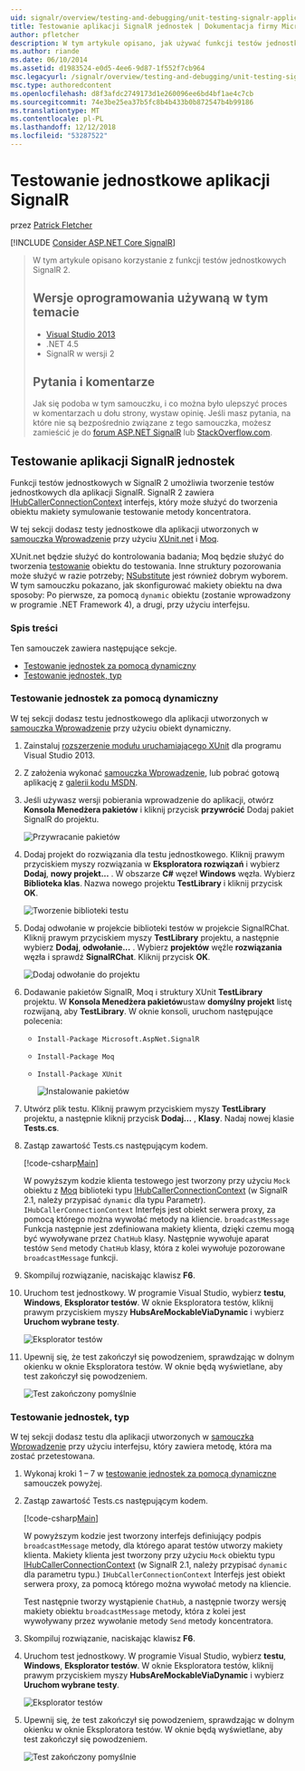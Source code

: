 ```yaml
---
uid: signalr/overview/testing-and-debugging/unit-testing-signalr-applications
title: Testowanie aplikacji SignalR jednostek | Dokumentacja firmy Microsoft
author: pfletcher
description: W tym artykule opisano, jak używać funkcji testów jednostkowych SignalR w wersji 2.0.
ms.author: riande
ms.date: 06/10/2014
ms.assetid: d1983524-e0d5-4ee6-9d87-1f552f7cb964
msc.legacyurl: /signalr/overview/testing-and-debugging/unit-testing-signalr-applications
msc.type: authoredcontent
ms.openlocfilehash: d8f3afdc2749173d1e260096ee6bd4bf1ae4c7cb
ms.sourcegitcommit: 74e3be25ea37b5fc8b4b433b0b872547b4b99186
ms.translationtype: MT
ms.contentlocale: pl-PL
ms.lasthandoff: 12/12/2018
ms.locfileid: "53287522"
---
```

<a name="unit-testing-signalr-applications"></a>Testowanie jednostkowe aplikacji SignalR
====================
przez [Patrick Fletcher](https://github.com/pfletcher)

[!INCLUDE [Consider ASP.NET Core SignalR](~/includes/signalr/signalr-version-disambiguation.md)]

> W tym artykule opisano korzystanie z funkcji testów jednostkowych SignalR 2.
>
> ## <a name="software-versions-used-in-this-topic"></a>Wersje oprogramowania używaną w tym temacie
>
>
> - [Visual Studio 2013](https://my.visualstudio.com/Downloads?q=visual%20studio%202013)
> - .NET 4.5
> - SignalR w wersji 2
>
>
>
> ## <a name="questions-and-comments"></a>Pytania i komentarze
>
> Jak się podoba w tym samouczku, i co można było ulepszyć proces w komentarzach u dołu strony, wystaw opinię. Jeśli masz pytania, na które nie są bezpośrednio związane z tego samouczka, możesz zamieścić je do [forum ASP.NET SignalR](https://forums.asp.net/1254.aspx/1?ASP+NET+SignalR) lub [StackOverflow.com](http://stackoverflow.com/).


<a id="unit"></a>
## <a name="unit-testing-signalr-applications"></a>Testowanie aplikacji SignalR jednostek

Funkcji testów jednostkowych w SignalR 2 umożliwia tworzenie testów jednostkowych dla aplikacji SignalR. SignalR 2 zawiera [IHubCallerConnectionContext](https://msdn.microsoft.com/library/microsoft.aspnet.signalr.hubs.ihubcallerconnectioncontext(v=vs.118).aspx) interfejs, który może służyć do tworzenia obiektu makiety symulowanie testowanie metody koncentratora.

W tej sekcji dodasz testy jednostkowe dla aplikacji utworzonych w [samouczka Wprowadzenie](../getting-started/tutorial-getting-started-with-signalr.md) przy użyciu [XUnit.net](https://github.com/xunit/xunit) i [Moq](https://github.com/Moq/moq4).

XUnit.net będzie służyć do kontrolowania badania; Moq będzie służyć do tworzenia [testowanie](http://en.wikipedia.org/wiki/Mock_object) obiektu do testowania. Inne struktury pozorowania może służyć w razie potrzeby; [NSubstitute](http://nsubstitute.github.io/) jest również dobrym wyborem. W tym samouczku pokazano, jak skonfigurować makiety obiektu na dwa sposoby: Po pierwsze, za pomocą `dynamic` obiektu (zostanie wprowadzony w programie .NET Framework 4), a drugi, przy użyciu interfejsu.

### <a name="contents"></a>Spis treści

Ten samouczek zawiera następujące sekcje.

- [Testowanie jednostek za pomocą dynamiczny](#dynamic)
- [Testowanie jednostek, typ](#type)

<a id="dynamic"></a>
### <a name="unit-testing-with-dynamic"></a>Testowanie jednostek za pomocą dynamiczny

W tej sekcji dodasz testu jednostkowego dla aplikacji utworzonych w [samouczka Wprowadzenie](../getting-started/tutorial-getting-started-with-signalr.md) przy użyciu obiekt dynamiczny.

1. Zainstaluj [rozszerzenie modułu uruchamiającego XUnit](https://visualstudiogallery.msdn.microsoft.com/463c5987-f82b-46c8-a97e-b1cde42b9099) dla programu Visual Studio 2013.
2. Z założenia wykonać [samouczka Wprowadzenie](../getting-started/tutorial-getting-started-with-signalr.md), lub pobrać gotową aplikację z [galerii kodu MSDN](https://code.msdn.microsoft.com/SignalR-Getting-Started-b9d18aa9).
3. Jeśli używasz wersji pobierania wprowadzenie do aplikacji, otwórz **Konsola Menedżera pakietów** i kliknij przycisk **przywrócić** Dodaj pakiet SignalR do projektu.

    ![Przywracanie pakietów](unit-testing-signalr-applications/_static/image1.png)
4. Dodaj projekt do rozwiązania dla testu jednostkowego. Kliknij prawym przyciskiem myszy rozwiązania w **Eksploratora rozwiązań** i wybierz **Dodaj**, **nowy projekt...** . W obszarze **C#** węzeł **Windows** węzła. Wybierz **Biblioteka klas**. Nazwa nowego projektu **TestLibrary** i kliknij przycisk **OK**.

    ![Tworzenie biblioteki testu](unit-testing-signalr-applications/_static/image2.png)
5. Dodaj odwołanie w projekcie biblioteki testów w projekcie SignalRChat. Kliknij prawym przyciskiem myszy **TestLibrary** projektu, a następnie wybierz **Dodaj**, **odwołanie...** . Wybierz **projektów** węźle **rozwiązania** węzła i sprawdź **SignalRChat**. Kliknij przycisk **OK**.

    ![Dodaj odwołanie do projektu](unit-testing-signalr-applications/_static/image3.png)
6. Dodawanie pakietów SignalR, Moq i struktury XUnit **TestLibrary** projektu. W **Konsola Menedżera pakietów**ustaw **domyślny projekt** listę rozwijaną, aby **TestLibrary**. W oknie konsoli, uruchom następujące polecenia:

   - `Install-Package Microsoft.AspNet.SignalR`
   - `Install-Package Moq`
   - `Install-Package XUnit`

     ![Instalowanie pakietów](unit-testing-signalr-applications/_static/image4.png)
7. Utwórz plik testu. Kliknij prawym przyciskiem myszy **TestLibrary** projektu, a następnie kliknij przycisk **Dodaj...** , **Klasy**. Nadaj nowej klasie **Tests.cs**.
8. Zastąp zawartość Tests.cs następującym kodem.

    [!code-csharp[Main](unit-testing-signalr-applications/samples/sample1.cs)]

    W powyższym kodzie klienta testowego jest tworzony przy użyciu `Mock` obiektu z [Moq](https://github.com/Moq/moq4) biblioteki typu [IHubCallerConnectionContext](https://msdn.microsoft.com/library/microsoft.aspnet.signalr.hubs.ihubcallerconnectioncontext(v=vs.118).aspx) (w SignalR 2.1, należy przypisać `dynamic` dla typu Parametr). `IHubCallerConnectionContext` Interfejs jest obiekt serwera proxy, za pomocą którego można wywołać metody na kliencie. `broadcastMessage` Funkcja następnie jest zdefiniowana makiety klienta, dzięki czemu mogą być wywoływane przez `ChatHub` klasy. Następnie wywołuje aparat testów `Send` metody `ChatHub` klasy, która z kolei wywołuje pozorowane `broadcastMessage` funkcji.
9. Skompiluj rozwiązanie, naciskając klawisz **F6**.
10. Uruchom test jednostkowy. W programie Visual Studio, wybierz **testu**, **Windows**, **Eksplorator testów**. W oknie Eksploratora testów, kliknij prawym przyciskiem myszy **HubsAreMockableViaDynamic** i wybierz **Uruchom wybrane testy**.

    ![Eksplorator testów](unit-testing-signalr-applications/_static/image5.png)
11. Upewnij się, że test zakończył się powodzeniem, sprawdzając w dolnym okienku w oknie Eksploratora testów. W oknie będą wyświetlane, aby test zakończył się powodzeniem.

    ![Test zakończony pomyślnie](unit-testing-signalr-applications/_static/image6.png)

<a id="type"></a>
### <a name="unit-testing-by-type"></a>Testowanie jednostek, typ

W tej sekcji dodasz testu dla aplikacji utworzonych w [samouczka Wprowadzenie](../getting-started/tutorial-getting-started-with-signalr.md) przy użyciu interfejsu, który zawiera metodę, która ma zostać przetestowana.

1. Wykonaj kroki 1 – 7 w [testowanie jednostek za pomocą dynamiczne](#dynamic) samouczek powyżej.
2. Zastąp zawartość Tests.cs następującym kodem.

    [!code-csharp[Main](unit-testing-signalr-applications/samples/sample2.cs)]

    W powyższym kodzie jest tworzony interfejs definiujący podpis `broadcastMessage` metody, dla którego aparat testów utworzy makiety klienta. Makiety klienta jest tworzony przy użyciu `Mock` obiektu typu [IHubCallerConnectionContext](https://msdn.microsoft.com/library/microsoft.aspnet.signalr.hubs.ihubcallerconnectioncontext(v=vs.118).aspx) (w SignalR 2.1, należy przypisać `dynamic` dla parametru typu.) `IHubCallerConnectionContext` Interfejs jest obiekt serwera proxy, za pomocą którego można wywołać metody na kliencie.

    Test następnie tworzy wystąpienie `ChatHub`, a następnie tworzy wersję makiety obiektu `broadcastMessage` metody, która z kolei jest wywoływany przez wywołanie metody `Send` metody koncentratora.
3. Skompiluj rozwiązanie, naciskając klawisz **F6**.
4. Uruchom test jednostkowy. W programie Visual Studio, wybierz **testu**, **Windows**, **Eksplorator testów**. W oknie Eksploratora testów, kliknij prawym przyciskiem myszy **HubsAreMockableViaDynamic** i wybierz **Uruchom wybrane testy**.

    ![Eksplorator testów](unit-testing-signalr-applications/_static/image7.png)
5. Upewnij się, że test zakończył się powodzeniem, sprawdzając w dolnym okienku w oknie Eksploratora testów. W oknie będą wyświetlane, aby test zakończył się powodzeniem.

    ![Test zakończony pomyślnie](unit-testing-signalr-applications/_static/image8.png)
